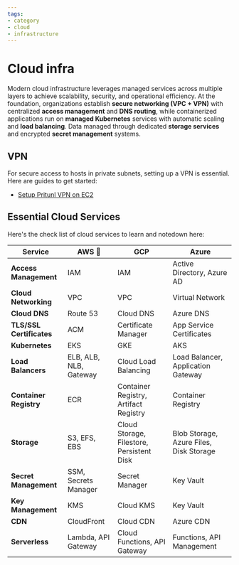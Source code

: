 ```yaml
---
tags:
- category
- cloud
- infrastructure
---
```


# Cloud infra

Modern cloud infrastructure leverages managed services across multiple layers to achieve scalability, security, and operational efficiency. At the foundation, organizations establish **secure networking (VPC + VPN)** with centralized **access management** and **DNS routing**, while containerized applications run on **managed Kubernetes** services with automatic scaling and **load balancing**. Data managed through dedicated **storage services** and encrypted **secret management** systems.

## VPN

For secure access to hosts in private subnets, setting up a VPN is essential. Here are guides to get started:

* [Setup Pritunl VPN on EC2](vpn)

## Essential Cloud Services

Here's the check list of cloud services to learn and notedown here:

| Service | AWS 🔄 | GCP | Azure |
|---------|-----|-----|-------|
| **Access Management** | IAM | IAM | Active Directory, Azure AD |
| **Cloud Networking** | VPC | VPC | Virtual Network |
| **Cloud DNS** | Route 53 | Cloud DNS | Azure DNS |
| **TLS/SSL Certificates** | ACM | Certificate Manager | App Service Certificates |
| **Kubernetes** | EKS | GKE | AKS |
| **Load Balancers** | ELB, ALB, NLB, Gateway | Cloud Load Balancing | Load Balancer, Application Gateway |
| **Container Registry** | ECR | Container Registry, Artifact Registry | Container Registry |
| **Storage** | S3, EFS, EBS | Cloud Storage, Filestore, Persistent Disk | Blob Storage, Azure Files, Disk Storage |
| **Secret Management** | SSM, Secrets Manager | Secret Manager | Key Vault |
| **Key Management** | KMS | Cloud KMS | Key Vault |
| **CDN** | CloudFront | Cloud CDN | Azure CDN |
| **Serverless** | Lambda, API Gateway | Cloud Functions, API Gateway | Functions, API Management |

